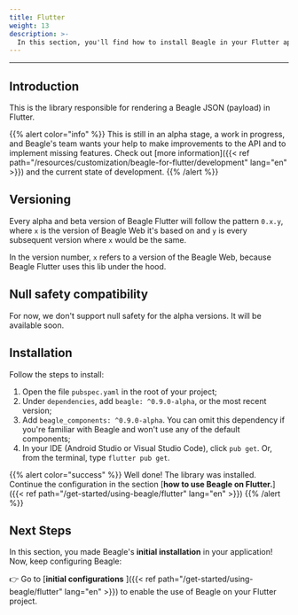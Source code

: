 ```yaml
---
title: Flutter
weight: 13
description: >-
  In this section, you'll find how to install Beagle in your Flutter application.
---
```


---

## Introduction
This is the library responsible for rendering a Beagle JSON (payload) in Flutter.

{{% alert color="info" %}}
This is still in an alpha stage, a work in progress, and Beagle's team wants your help to make improvements to the API and to implement missing features. Check out
[more information]({{< ref path="/resources/customization/beagle-for-flutter/development" lang="en" >}}) and the current state of development.
{{% /alert %}}

## Versioning
Every alpha and beta version of Beagle Flutter will follow the pattern `0.x.y`, where `x` is the version of Beagle Web
it's based on and `y` is every subsequent version where `x` would be the same.

In the version number, `x` refers to a version of the Beagle Web, because Beagle Flutter uses this lib under the hood.

## Null safety compatibility
For now, we don't support null safety for the alpha versions. It will be available soon.

## Installation
Follow the steps to install:

1. Open the file `pubspec.yaml` in the root of your project;
2. Under `dependencies`, add `beagle: ^0.9.0-alpha`, or the most recent version;
3. Add `beagle_components: ^0.9.0-alpha`. You can omit this dependency if you're familiar with Beagle and won't use any
of the default components;
4. In your IDE (Android Studio or Visual Studio Code), click `pub get`. Or, from the terminal, type `flutter pub get`.

{{% alert color="success" %}}
Well done! The library was installed. Continue the configuration in the section [**how to use Beagle on Flutter.**]({{< ref path="/get-started/using-beagle/flutter" lang="en" >}})
{{% /alert %}}

## **Next Steps**

In this section, you made Beagle's **initial installation** in your application!  
Now, keep configuring Beagle:

👉 Go to
[**initial configurations** ]({{< ref path="/get-started/using-beagle/flutter" lang="en" >}})
to enable the use of Beagle on your Flutter project.
